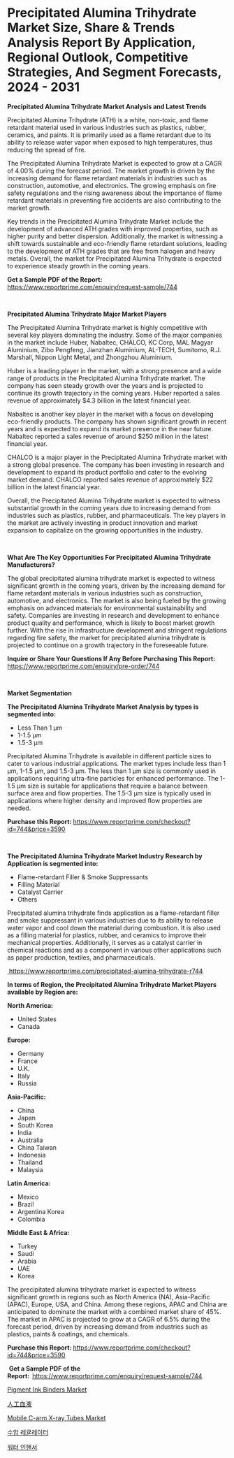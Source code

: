 <p><h1>Precipitated Alumina Trihydrate Market Size, Share & Trends Analysis Report By Application, Regional Outlook, Competitive Strategies, And Segment Forecasts, 2024 - 2031</h1></p><p><strong>Precipitated Alumina Trihydrate Market Analysis and Latest Trends</strong></p>
<p><p>Precipitated Alumina Trihydrate (ATH) is a white, non-toxic, and flame retardant material used in various industries such as plastics, rubber, ceramics, and paints. It is primarily used as a flame retardant due to its ability to release water vapor when exposed to high temperatures, thus reducing the spread of fire.</p><p>The Precipitated Alumina Trihydrate Market is expected to grow at a CAGR of 4.00% during the forecast period. The market growth is driven by the increasing demand for flame retardant materials in industries such as construction, automotive, and electronics. The growing emphasis on fire safety regulations and the rising awareness about the importance of flame retardant materials in preventing fire accidents are also contributing to the market growth.</p><p>Key trends in the Precipitated Alumina Trihydrate Market include the development of advanced ATH grades with improved properties, such as higher purity and better dispersion. Additionally, the market is witnessing a shift towards sustainable and eco-friendly flame retardant solutions, leading to the development of ATH grades that are free from halogen and heavy metals. Overall, the market for Precipitated Alumina Trihydrate is expected to experience steady growth in the coming years.</p></p>
<p><strong>Get a Sample PDF of the Report:&nbsp;</strong> <a href="https://www.reportprime.com/enquiry/request-sample/744">https://www.reportprime.com/enquiry/request-sample/744</a></p>
<p>&nbsp;</p>
<p><strong>Precipitated Alumina Trihydrate Major Market Players</strong></p>
<p><p>The Precipitated Alumina Trihydrate market is highly competitive with several key players dominating the industry. Some of the major companies in the market include Huber, Nabaltec, CHALCO, KC Corp, MAL Magyar Aluminium, Zibo Pengfeng, Jianzhan Aluminium, AL-TECH, Sumitomo, R.J. Marshall, Nippon Light Metal, and Zhongzhou Aluminium.</p><p>Huber is a leading player in the market, with a strong presence and a wide range of products in the Precipitated Alumina Trihydrate market. The company has seen steady growth over the years and is projected to continue its growth trajectory in the coming years. Huber reported a sales revenue of approximately $4.3 billion in the latest financial year.</p><p>Nabaltec is another key player in the market with a focus on developing eco-friendly products. The company has shown significant growth in recent years and is expected to expand its market presence in the near future. Nabaltec reported a sales revenue of around $250 million in the latest financial year.</p><p>CHALCO is a major player in the Precipitated Alumina Trihydrate market with a strong global presence. The company has been investing in research and development to expand its product portfolio and cater to the evolving market demand. CHALCO reported sales revenue of approximately $22 billion in the latest financial year.</p><p>Overall, the Precipitated Alumina Trihydrate market is expected to witness substantial growth in the coming years due to increasing demand from industries such as plastics, rubber, and pharmaceuticals. The key players in the market are actively investing in product innovation and market expansion to capitalize on the growing opportunities in the industry.</p></p>
<p>&nbsp;</p>
<p><strong>What Are The Key Opportunities For Precipitated Alumina Trihydrate Manufacturers?</strong></p>
<p><p>The global precipitated alumina trihydrate market is expected to witness significant growth in the coming years, driven by the increasing demand for flame retardant materials in various industries such as construction, automotive, and electronics. The market is also being fueled by the growing emphasis on advanced materials for environmental sustainability and safety. Companies are investing in research and development to enhance product quality and performance, which is likely to boost market growth further. With the rise in infrastructure development and stringent regulations regarding fire safety, the market for precipitated alumina trihydrate is projected to continue on a growth trajectory in the foreseeable future.</p></p>
<p><strong>Inquire or Share Your Questions If Any Before Purchasing This Report:</strong> <a href="https://www.reportprime.com/enquiry/pre-order/744">https://www.reportprime.com/enquiry/pre-order/744</a></p>
<p>&nbsp;</p>
<p><strong>Market Segmentation</strong></p>
<p><strong>The Precipitated Alumina Trihydrate Market Analysis by types is segmented into:</strong></p>
<p><ul><li>Less Than 1 μm</li><li>1-1.5 μm</li><li>1.5-3 μm</li></ul></p>
<p><p>Precipitated Alumina Trihydrate is available in different particle sizes to cater to various industrial applications. The market types include less than 1 μm, 1-1.5 μm, and 1.5-3 μm. The less than 1 μm size is commonly used in applications requiring ultra-fine particles for enhanced performance. The 1-1.5 μm size is suitable for applications that require a balance between surface area and flow properties. The 1.5-3 μm size is typically used in applications where higher density and improved flow properties are needed.</p></p>
<p><strong>Purchase this Report:&nbsp;</strong><a href="https://www.reportprime.com/checkout?id=744&price=3590">https://www.reportprime.com/checkout?id=744&price=3590</a></p>
<p>&nbsp;</p>
<p><strong>The Precipitated Alumina Trihydrate Market Industry Research by Application is segmented into:</strong></p>
<p><ul><li>Flame-retardant Filler & Smoke Suppressants</li><li>Filling Material</li><li>Catalyst Carrier</li><li>Others</li></ul></p>
<p><p>Precipitated alumina trihydrate finds application as a flame-retardant filler and smoke suppressant in various industries due to its ability to release water vapor and cool down the material during combustion. It is also used as a filling material for plastics, rubber, and ceramics to improve their mechanical properties. Additionally, it serves as a catalyst carrier in chemical reactions and as a component in various other applications such as paper production, textiles, and pharmaceuticals.</p></p>
<p><a href="https://www.reportprime.com/precipitated-alumina-trihydrate-r744">&nbsp;https://www.reportprime.com/precipitated-alumina-trihydrate-r744</a></p>
<p><strong>In terms of Region, the Precipitated Alumina Trihydrate Market Players available by Region are:</strong></p>
<p>
    <p> <strong> North America: </strong>
        <ul>
            <li>United States</li>
            <li>Canada</li>
        </ul>
        </p> 
    <p> <strong> Europe: </strong>
        <ul>
            <li>Germany</li>
            <li>France</li>
            <li>U.K.</li>
            <li>Italy</li>
            <li>Russia</li>
        </ul>
        </p> 
    <p> <strong> Asia-Pacific: </strong>
        <ul>
            <li>China</li>
            <li>Japan</li>
            <li>South Korea</li>
            <li>India</li>
            <li>Australia</li>
            <li>China Taiwan</li>
            <li>Indonesia</li>
            <li>Thailand</li>
            <li>Malaysia</li>
        </ul>
        </p> 
    <p> <strong> Latin America: </strong>
        <ul>
            <li>Mexico</li>
            <li>Brazil</li>
            <li>Argentina Korea</li>
            <li>Colombia</li>
        </ul>
        </p> 
    <p> <strong> Middle East & Africa: </strong>
        <ul>
            <li>Turkey</li>
            <li>Saudi</li>
            <li>Arabia</li>
            <li>UAE</li>
            <li>Korea</li>
        </ul>
    </p>
    </p>
<p><p>The precipitated alumina trihydrate market is expected to witness significant growth in regions such as North America (NA), Asia-Pacific (APAC), Europe, USA, and China. Among these regions, APAC and China are anticipated to dominate the market with a combined market share of 45%. The market in APAC is projected to grow at a CAGR of 6.5% during the forecast period, driven by increasing demand from industries such as plastics, paints & coatings, and chemicals.</p></p>
<p><strong>Purchase this Report: </strong><a href="https://www.reportprime.com/checkout?id=744&price=3590">https://www.reportprime.com/checkout?id=744&price=3590</a></p>
<p>&nbsp;<strong>Get a Sample PDF of the Report:&nbsp;&nbsp;</strong><a href="https://www.reportprime.com/enquiry/request-sample/744">https://www.reportprime.com/enquiry/request-sample/744</a></p>
<p><strong></strong></p>
<p><p><a href="https://github.com/Krish2023na/Market-Research-Report-List-5/blob/main/pigment-ink-binders-market.md">Pigment Ink Binders Market</a></p><p><a href="https://medium.com/@freedayundt2023/%E6%AC%A1%E3%81%AE%E6%96%87%E7%AB%A0%E3%82%92%E6%97%A5%E6%9C%AC%E8%AA%9E%E3%81%AB%E7%BF%BB%E8%A8%B3%E3%81%97%E3%81%A6%E3%81%8F%E3%81%A0%E3%81%95%E3%81%84-%E8%A3%BD%E5%93%81%E3%82%BF%E3%82%A4%E3%83%97-%E7%94%A8%E9%80%94-%E5%9C%B0%E5%9F%9F%E5%88%A5%E3%81%AE%E3%82%B0%E3%83%AD%E3%83%BC%E3%83%90%E3%83%AB%E4%BA%BA%E5%B7%A5%E8%A1%80%E6%B6%B2%E5%B8%82%E5%A0%B4%E3%81%AE%E8%A6%8F%E6%A8%A1%E3%81%A8%E3%82%B7%E3%82%A7%E3%82%A2%E5%88%86%E6%9E%90-%E4%BA%88%E6%B8%AC-2024%E5%B9%B4-2031%E5%B9%B4-ca8fc5e89982">人工血液</a></p><p><a href="https://medium.com/@fredyyunianto_89084/mobile-c-arm-x-ray-tubes-market-size-growth-trends-statistics-forecasts-2024-2031-3f4bc9f20cac">Mobile C-arm X-ray Tubes Market</a></p><p><a href="https://medium.com/@dellkoepp03/%EA%B8%80%EB%A1%9C%EB%B2%8C-%EA%B8%89%EC%88%98%EC%95%95-%EC%A1%B0%EC%A0%88%EA%B8%B0-%EC%8B%9C%EC%9E%A5-%EA%B7%9C%EB%AA%A8%EB%8A%94-%EC%82%B0%EC%97%85-%EC%98%88%EC%B8%A1%EC%97%90-%EB%94%B0%EB%A5%B4%EB%A9%B4-2024%EB%85%84%EB%B6%80%ED%84%B0-2031%EB%85%84%EA%B9%8C%EC%A7%80-%EC%97%B0%ED%8F%89%EA%B7%A0-%EC%84%B1%EC%9E%A5%EB%A5%A0-14-3-%EB%A5%BC-%EA%B2%BD%ED%97%98%ED%95%A0-%EA%B2%83%EC%9C%BC%EB%A1%9C-%EC%98%88%EC%83%81%EB%90%A9%EB%8B%88%EB%8B%A4-c299bc0440f2">수압 레귤레이터</a></p><p><a href="https://medium.com/@dellkoepp03/%EA%B8%80%EB%A1%9C%EB%B2%8C-%EC%9B%8C%ED%84%B0-%EC%97%94%ED%97%A8%EC%84%9C-%EC%8B%9C%EC%9E%A5-%EB%8F%99%ED%96%A5-%EC%84%B1%EC%9E%A5-%EA%B8%B0%ED%9A%8C%EC%99%80-%EB%8F%84%EC%A0%84%EC%9D%84-%EC%98%88%EC%B8%A1%ED%95%9C-2024%EB%85%84%EB%B6%80%ED%84%B0-2031%EB%85%84%EA%B9%8C%EC%A7%80-7540aba7fa44">워터 인핸서</a></p></p>